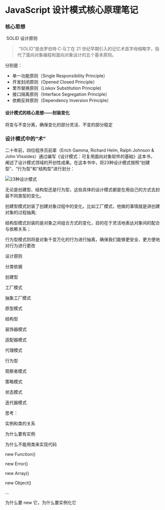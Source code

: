 # JavaScript 设计模式核心原理笔记



### 核心思想

​	SOLID 设计原则

> ​		“SOLID”是由罗伯特·C·马丁在 21 世纪早期引入的记忆术首字母缩略字，指代了面向对象编程和面向对象设计的五个基本原则。	

分别是：

- 单一功能原则（Single Responsibility Principle）
- 开发封闭原则（Opened Closed Principle）
- 里市替换原则（Liskov Substitution Principle)
- 接口隔离原则（Interface Segregation Principle）
- 依赖反转原则（Dependency Inversion Principle）

#### 设计模式的核心思想——封装变化

将变与不变分离，确保变化的部分灵活、不变的部分稳定



### 设计模式中的“术”

 二十年前，四位程序员前辈（Erich Gamma, Richard Helm, Ralph Johnson & John Vlissides）通过编写《设计模式：可复用面向对象软件的基础》这本书， 阐述了设计模式领域的开创性成果。在这本书中，将23种设计模式按照“创建型”、“行为型”和“结构型”进行划分： 

![23种设计模式](../.vuepress/public/images/DesignPattern/23种设计模式.jpg)

无论是创建型、结构型还是行为型，这些具体的设计模式都是在用自己的方式去封装不同类型的变化。

​	创建型模式封装了创建对象过程中的变化，比如工厂模式，他做的事情就是讲创建对象的过程抽离;

​	结构型模式封装的是对象之间组合方式的变化，目的在于灵活地表达对象间的配合与依赖关系；

​	行为型模式则将是对象千变万化的行为进行抽离，确保我们能够更安全、更方便地对行为进行更改









设计原则

分类依据



创建型

工厂模式

抽象工厂模式

原型模式



结构型

装饰器模式

适配器模式

代理模式



行为型

观察者模式

策略模式

状态模式

迭代器模式















思考：

实例和类的关系

为什么要有实例

为什么不能用类来实现代码

new Function()

new Error()

new Array()

new Object()

...

为什么要 new 它，为什么要实例化它

















